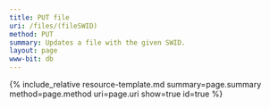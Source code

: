 ```yaml
---
title: PUT file
uri: /files/(fileSWID)
method: PUT
summary: Updates a file with the given SWID.
layout: page
www-bit: db
---
```


{% include_relative resource-template.md summary=page.summary method=page.method uri=page.uri show=true id=true %}

